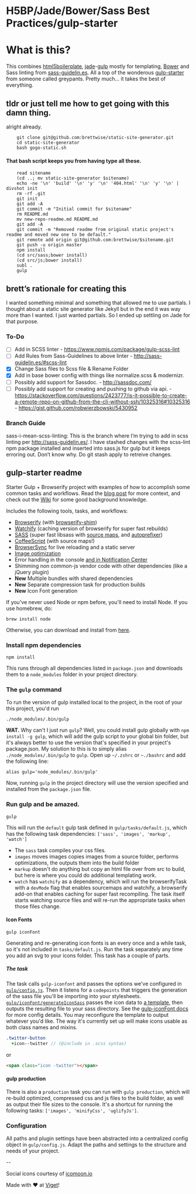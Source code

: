H5BP/Jade/Bower/Sass Best Practices/gulp-starter
============

# What is this?
This combines [html5boilerplate](https://github.com/h5bp/html5-boilerplate), [jade](https://github.com/jadejs/jade)-[gulp](https://www.npmjs.com/package/gulp-jade) mostly for templating, [Bower](https://github.com/bower/bower) and Sass linting from [sass-guidelin.es](http://sass-guidelin.es/#scss-lint). All a top of the wonderous [gulp-starter](https://github.com/greypants/gulp-starter) from someone called greypants. Pretty much... it takes the best of everything.

## tldr or just tell me how to get going with this damn thing.
alright already.

```
    git clone git@github.com:brettwise/static-site-generator.git
    cd static-site-generator 
    bash gogo-static.sh
```

#### That bash script keeps you from having type all these.

```
    read sitename
    (cd ..; mv static-site-generator $sitename)
    echo -ne '\n' 'build' '\n' 'y' '\n' '404.html' '\n' 'y' '\n' | divshot init
    rm -rf .git
    git init
    git add -A
    git commit -m "Initial commit for $sitename"
    rm README.md
    mv new-repo-readme.md README.md
    git add -A
    git commit -m "Removed readme from original static project's readme and moved new one to be default."
    git remote add origin git@github.com:brettwise/$sitename.git
    git push -u origin master
    npm install
    (cd src/sass;bower install)
    (cd src/js;bower install)
    subl .
    gulp
```

## brett’s rationale for creating this
I wanted something minimal and something that allowed me to use partials. I thought about a static site generator like Jekyll but in the end it was way more than I wanted. I just wanted partials. So I ended up settling on Jade for that purpose.

### To-Do
- [ ] Add in SCSS linter - https://www.npmjs.com/package/gulp-scss-lint
- [ ] Add Rules from Sass-Guidelines to above linter - http://sass-guidelin.es/#scss-lint
- [x] Change Sass files to Scss file & Rename Folder
- [x] Add in base bower config with things like normalize.scss & modernizr.
- [ ] Possibly add support for Sassdoc. - http://sassdoc.com/
- [ ] Possibly add support for creating and pushing to github via api. - https://stackoverflow.com/questions/2423777/is-it-possible-to-create-a-remote-repo-on-github-from-the-cli-without-ssh/10325316#10325316 - https://gist.github.com/robwierzbowski/5430952

### Branch Guide
sass-i-mean-scss-linting: This is the branch where I’m trying to add in scss linting per http://sass-guidelin.es/. I have stashed changes with the scss-lint npm package installed and inserted into sass.js for gulp but it keeps erroring out. Don’t know why. Do git stash apply to retreive changes.

## gulp-starter readme
Starter Gulp + Browserify project with examples of how to accomplish some common tasks and workflows. Read the [blog post](http://viget.com/extend/gulp-browserify-starter-faq) for more context, and check out the [Wiki](https://github.com/greypants/gulp-starter/wiki) for some good background knowledge.

Includes the following tools, tasks, and workflows:

- [Browserify](http://browserify.org/) (with [browserify-shim](https://github.com/thlorenz/browserify-shim))
- [Watchify](https://github.com/substack/watchify) (caching version of browserify for super fast rebuilds)
- [SASS](http://sass-lang.com/) (super fast libsass with [source maps](https://github.com/sindresorhus/gulp-ruby-sass#sourcemap), and [autoprefixer](https://github.com/sindresorhus/gulp-autoprefixer))
- [CoffeeScript](http://coffeescript.org/) (with source maps!)
- [BrowserSync](http://browsersync.io) for live reloading and a static server
- [Image optimization](https://www.npmjs.com/package/gulp-imagemin)
- Error handling in the console [and in Notification Center](https://github.com/mikaelbr/gulp-notify)
- Shimming non common-js vendor code with other dependencies (like a jQuery plugin)
- **New** Multiple bundles with shared dependencies
- **New** Separate compression task for production builds
- **New** Icon Font generation

If you've never used Node or npm before, you'll need to install Node.
If you use homebrew, do:

```
brew install node
```

Otherwise, you can download and install from [here](http://nodejs.org/download/).

### Install npm dependencies
```
npm install
```

This runs through all dependencies listed in `package.json` and downloads them to a `node_modules` folder in your project directory.

### The `gulp` command
To run the version of gulp installed local to the project, in the root of your this project, you'd run

```
./node_modules/.bin/gulp
```

**WAT.** Why can't I just run `gulp`? Well, you could install gulp globally with `npm install -g gulp`, which will add the gulp script to your global bin folder, but it's always better to use the version that's specified in your project's package.json.  My solution to this is to simply alias `./node_modules/.bin/gulp` to `gulp`. Open up `~/.zshrc` or `~./bashrc` and add the following line:

```
alias gulp='node_modules/.bin/gulp'
```
Now, running `gulp` in the project directory will use the version specified and installed from the `package.json` file.

### Run gulp and be amazed.

```
gulp
```

This will run the `default` gulp task defined in `gulp/tasks/default.js`, which has the following task dependencies: `['sass', 'images', 'markup', 'watch']`
- The `sass` task compiles your css files.
- `images` moves images copies images from a source folder, performs optimizations, the outputs them into the build folder
- `markup` doesn't do anything but copy an html file over from src to build, but here is where you could do additional templating work.
- `watch` has `watchify` as a dependency, which will run the browserifyTask with a `devMode` flag that enables sourcemaps and watchify, a browserify add-on that enables caching for super fast recompiling. The task itself starts watching source files and will re-run the appropriate tasks when those files change.

#### Icon Fonts

```
gulp iconFont
```

Generating and re-generating icon fonts is an every once and a while task, so it's not included in `tasks/default.js`. Run the task separately any time you add an svg to your icons folder. This task has a couple of parts.

##### The task
The task calls `gulp-iconfont` and passes the options we've configured in [`gulp/config.js`](https://github.com/greypants/gulp-starter/blob/icon-font/gulp/config.js#L27). Then it listens for a `codepoints` that triggers the generation of the sass file you'll be importing into your stylesheets. [`gulp/iconFont/generateIconSass`](./gulp/tasks/iconFont/generateIconSass.js) passes the icon data to [a template](./gulp/tasks/iconFont/template.sass.swig), then outputs the resulting file to your sass directory. See the [gulp-iconFont docs](https://github.com/nfroidure/gulp-iconfont) for more config details. You may reconfigure the template to output whatever you'd like. The way it's currently set up will make icons usable as both class names and mixins.

```sass
.twitter-button
  +icon--twitter // (@include in .scss syntax)
```

or 

```html
<span class="icon -twitter"></span>
```

#### gulp production

There is also a `production` task you can run with `gulp production`, which will re-build optimized, compressed css and js files to the build folder, as well as output their file sizes to the console. It's a shortcut for running the following tasks: `['images', 'minifyCss', 'uglifyJs']`.

### Configuration
All paths and plugin settings have been abstracted into a centralized config object in `gulp/config.js`. Adapt the paths and settings to the structure and needs of your project.


-- 

Social icons courtesy of [icomoon.io](https://icomoon.io/#icons-icomoon)</small>

Made with ♥ at [Viget](http://viget.com)!
